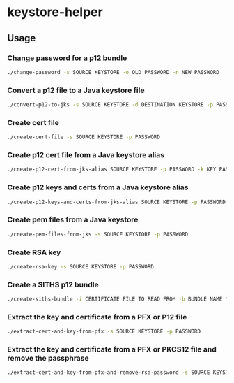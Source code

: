 # keystore-helper

## Usage

### Change password for a p12 bundle

```sh
./change-password -s SOURCE KEYSTORE -o OLD PASSWORD -n NEW PASSWORD
```

### Convert a p12 file to a Java keystore file

```sh
./convert-p12-to-jks -s SOURCE KEYSTORE -d DESTINATION KEYSTORE -p PASSWORD
```

### Create cert file

```sh
./create-cert-file -s SOURCE KEYSTORE -p PASSWORD
```

### Create p12 cert file from a Java keystore alias

```sh
./create-p12-cert-from-jks-alias SOURCE KEYSTORE -p PASSWORD -k KEY PASSWORD -a ALIAS
```

### Create p12 keys and certs from a Java keystore alias

```sh
./create-p12-keys-and-certs-from-jks-alias SOURCE KEYSTORE -p PASSWORD -k KEY PASSWORD -a ALIAS
```

### Create pem files from a Java keystore

```sh
./create-pem-files-from-jks -s SOURCE KEYSTORE -p PASSWORD
```

### Create RSA key

```sh
./create-rsa-key -s SOURCE KEYSTORE -p PASSWORD
```

### Create a SITHS p12 bundle

```sh
./create-siths-bundle -i CERTIFICATE FILE TO READ FROM -b BUNDLE NAME YOU WISH TO CREATE -e ENVIRONMENT
```

### Extract the key and certificate from a PFX or P12 file

```sh
./extract-cert-and-key-from-pfx -s SOURCE KEYSTORE -p PASSWORD
```

### Extract the key and certificate from a PFX or PKCS12 file and remove the passphrase

```sh
./extract-cert-and-key-from-pfx-and-remove-rsa-password -s SOURCE KEYSTORE -p PASSWORD
```
